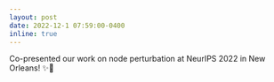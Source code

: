 ```yaml
---
layout: post
date: 2022-12-1 07:59:00-0400
inline: true
---
```


Co-presented our work on node perturbation at NeurIPS 2022 in New Orleans! ✨🎷